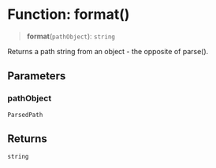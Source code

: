 # Function: format()

> **format**(`pathObject`): `string`

Returns a path string from an object - the opposite of parse().

## Parameters

### pathObject

`ParsedPath`

## Returns

`string`
